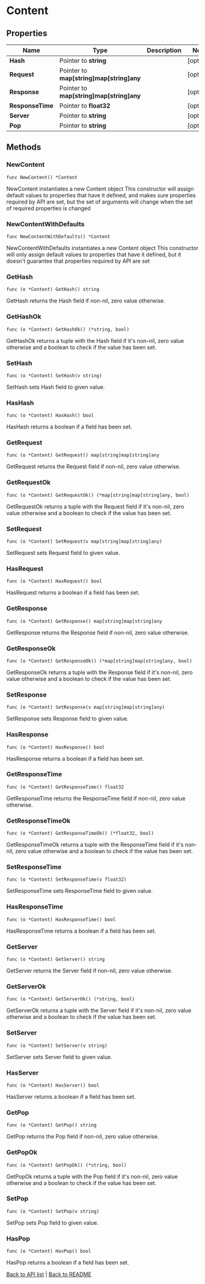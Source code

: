 # Content

## Properties

Name | Type | Description | Notes
------------ | ------------- | ------------- | -------------
**Hash** | Pointer to **string** |  | [optional] 
**Request** | Pointer to **map[string]map[string]any** |  | [optional] 
**Response** | Pointer to **map[string]map[string]any** |  | [optional] 
**ResponseTime** | Pointer to **float32** |  | [optional] 
**Server** | Pointer to **string** |  | [optional] 
**Pop** | Pointer to **string** |  | [optional] 

## Methods

### NewContent

`func NewContent() *Content`

NewContent instantiates a new Content object
This constructor will assign default values to properties that have it defined,
and makes sure properties required by API are set, but the set of arguments
will change when the set of required properties is changed

### NewContentWithDefaults

`func NewContentWithDefaults() *Content`

NewContentWithDefaults instantiates a new Content object
This constructor will only assign default values to properties that have it defined,
but it doesn't guarantee that properties required by API are set

### GetHash

`func (o *Content) GetHash() string`

GetHash returns the Hash field if non-nil, zero value otherwise.

### GetHashOk

`func (o *Content) GetHashOk() (*string, bool)`

GetHashOk returns a tuple with the Hash field if it's non-nil, zero value otherwise
and a boolean to check if the value has been set.

### SetHash

`func (o *Content) SetHash(v string)`

SetHash sets Hash field to given value.

### HasHash

`func (o *Content) HasHash() bool`

HasHash returns a boolean if a field has been set.

### GetRequest

`func (o *Content) GetRequest() map[string]map[string]any`

GetRequest returns the Request field if non-nil, zero value otherwise.

### GetRequestOk

`func (o *Content) GetRequestOk() (*map[string]map[string]any, bool)`

GetRequestOk returns a tuple with the Request field if it's non-nil, zero value otherwise
and a boolean to check if the value has been set.

### SetRequest

`func (o *Content) SetRequest(v map[string]map[string]any)`

SetRequest sets Request field to given value.

### HasRequest

`func (o *Content) HasRequest() bool`

HasRequest returns a boolean if a field has been set.

### GetResponse

`func (o *Content) GetResponse() map[string]map[string]any`

GetResponse returns the Response field if non-nil, zero value otherwise.

### GetResponseOk

`func (o *Content) GetResponseOk() (*map[string]map[string]any, bool)`

GetResponseOk returns a tuple with the Response field if it's non-nil, zero value otherwise
and a boolean to check if the value has been set.

### SetResponse

`func (o *Content) SetResponse(v map[string]map[string]any)`

SetResponse sets Response field to given value.

### HasResponse

`func (o *Content) HasResponse() bool`

HasResponse returns a boolean if a field has been set.

### GetResponseTime

`func (o *Content) GetResponseTime() float32`

GetResponseTime returns the ResponseTime field if non-nil, zero value otherwise.

### GetResponseTimeOk

`func (o *Content) GetResponseTimeOk() (*float32, bool)`

GetResponseTimeOk returns a tuple with the ResponseTime field if it's non-nil, zero value otherwise
and a boolean to check if the value has been set.

### SetResponseTime

`func (o *Content) SetResponseTime(v float32)`

SetResponseTime sets ResponseTime field to given value.

### HasResponseTime

`func (o *Content) HasResponseTime() bool`

HasResponseTime returns a boolean if a field has been set.

### GetServer

`func (o *Content) GetServer() string`

GetServer returns the Server field if non-nil, zero value otherwise.

### GetServerOk

`func (o *Content) GetServerOk() (*string, bool)`

GetServerOk returns a tuple with the Server field if it's non-nil, zero value otherwise
and a boolean to check if the value has been set.

### SetServer

`func (o *Content) SetServer(v string)`

SetServer sets Server field to given value.

### HasServer

`func (o *Content) HasServer() bool`

HasServer returns a boolean if a field has been set.

### GetPop

`func (o *Content) GetPop() string`

GetPop returns the Pop field if non-nil, zero value otherwise.

### GetPopOk

`func (o *Content) GetPopOk() (*string, bool)`

GetPopOk returns a tuple with the Pop field if it's non-nil, zero value otherwise
and a boolean to check if the value has been set.

### SetPop

`func (o *Content) SetPop(v string)`

SetPop sets Pop field to given value.

### HasPop

`func (o *Content) HasPop() bool`

HasPop returns a boolean if a field has been set.


[Back to API list](../README.md#documentation-for-api-endpoints) | [Back to README](../README.md)

